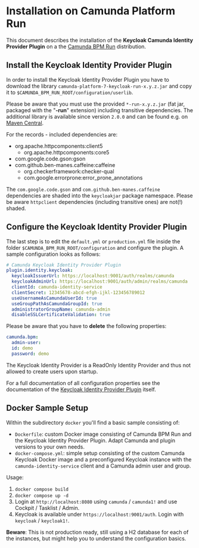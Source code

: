 # Installation on Camunda Platform Run
This document describes the installation of the **Keycloak Camunda Identity Provider Plugin** on a the [Camunda BPM Run](https://docs.camunda.org/manual/latest/user-guide/camunda-bpm-run/) distribution.

## Install the Keycloak Identity Provider Plugin

In order to install the Keycloak Identity Provider Plugin you have to download the library ``camunda-platform-7-keycloak-run-x.y.z.jar`` and copy it to ``$CAMUNDA_BPM_RUN_ROOT/configuration/userlib``.

Please be aware that you must use the provided ``*-run-x.y.z.jar`` (fat jar, packaged with the "**-run**" extension) including transitive dependencies. The additional library is available since version ``2.0.0`` and can be found e.g. on [Maven Central](https://search.maven.org/search?q=g:org.camunda.bpm.extension%20AND%20a:camunda-platform-7-keycloak-run).

For the records - included dependencies are:

* org.apache.httpcomponents:client5
	* org.apache.httpcomponents:core5
* com.google.code.gson:gson
* com.github.ben-manes.caffeine:caffeine
	* org.checkerframework:checker-qual
	* com.google.errorprone:error_prone_annotations

The ``com.google.code.gson`` and ``com.github.ben-manes.caffeine`` dependencies are shaded into the ``keycloakjar`` package namespace. Please be aware ``httpclient`` dependencies (including transitive ones) are not(!) shaded.

## Configure the Keycloak Identity Provider Plugin

The last step is to edit the ``default.yml`` or ``production.yml`` file inside the folder ``$CAMUNDA_BPM_RUN_ROOT/configuration`` and configure the plugin. A sample configuration looks as follows:

```yml
# Camunda Keycloak Identity Provider Plugin
plugin.identity.keycloak:
  keycloakIssuerUrl: https://localhost:9001/auth/realms/camunda
  keycloakAdminUrl: https://localhost:9001/auth/admin/realms/camunda
  clientId: camunda-identity-service
  clientSecret: 12345678-abcd-efgh-ijkl-123456789012
  useUsernameAsCamundaUserId: true
  useGroupPathAsCamundaGroupId: true
  administratorGroupName: camunda-admin
  disableSSLCertificateValidation: true
```

Please be aware that you have to **delete** the following properties:

```yml
camunda.bpm:
  admin-user:
  id: demo
  password: demo
```

The Keycloak Identity Provider is a ReadOnly Identity Provider and thus not allowed to create users upon startup.

For a full documentation of all configuration properties see the documentation of the [Keycloak Identity Provider Plugin](https://github.com/camunda-community-hub/camunda-platform-7-keycloak) itself.

## Docker Sample Setup

Within the subdirectory `docker` you'll find a basic sample consisting of:

* ``Dockerfile``: custom Docker image consisting of Camunda BPM Run and the Keycloak Identity Provider Plugin. Adapt Camunda and plugin versions to your own needs.
* ``docker-compose.yml``: simple setup consisting of the custom Camunda Keycloak Docker image and a preconfigured Keycloak instance with the ``camunda-identity-service`` client and a Camunda admin user and group.

Usage:

1. ``docker compose build``
2. ``docker compose up -d``
3. Login at ``http://localhost:8080`` using ``camunda`` / ``camunda1!`` and use Cockpit / Tasklist / Admin.
4. Keycloak is available under ``https://localhost:9001/auth``. Login with ``keycloak`` / ``keycloak1!``.

**Beware**: This is not production ready, still using a H2 database for each of the instances, but might help you to understand the configuration basics.